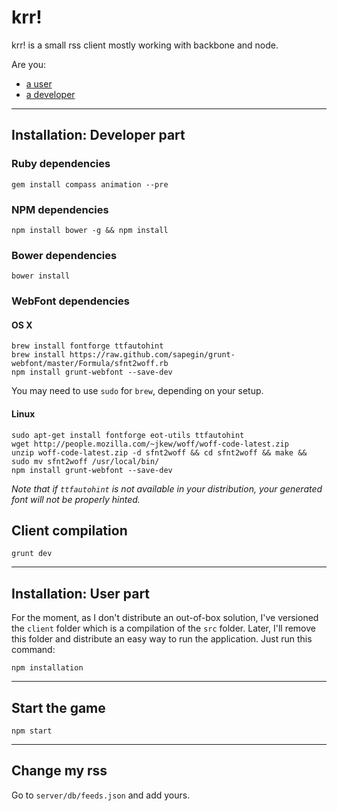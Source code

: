 krr!
====

krr! is a small rss client mostly working with backbone and node.


Are you:

- <a href="#installation-user-part">a user</a>
- <a href="#installation-developer-part">a developer</a>

---

## Installation: Developer part

### Ruby dependencies

```
gem install compass animation --pre
```

### NPM dependencies

```
npm install bower -g && npm install
```

### Bower dependencies

```
bower install
```

### WebFont dependencies

#### OS X

```
brew install fontforge ttfautohint
brew install https://raw.github.com/sapegin/grunt-webfont/master/Formula/sfnt2woff.rb
npm install grunt-webfont --save-dev
```

You may need to use `sudo` for `brew`, depending on your setup.

#### Linux

```
sudo apt-get install fontforge eot-utils ttfautohint
wget http://people.mozilla.com/~jkew/woff/woff-code-latest.zip
unzip woff-code-latest.zip -d sfnt2woff && cd sfnt2woff && make && sudo mv sfnt2woff /usr/local/bin/
npm install grunt-webfont --save-dev
```

*Note that if `ttfautohint` is not available in your distribution, your generated font will not be properly hinted.*

## Client compilation

```
grunt dev
```

---

## Installation: User part

For the moment, as I don't distribute an out-of-box solution, I've versioned the  ```client``` folder which is a compilation of the ```src``` folder. Later, I'll remove this folder and distribute an easy way to run the application. Just run this command:

```
npm installation
```

---

## Start the game

```
npm start
```

---

## Change my rss

Go to ```server/db/feeds.json``` and add yours.


